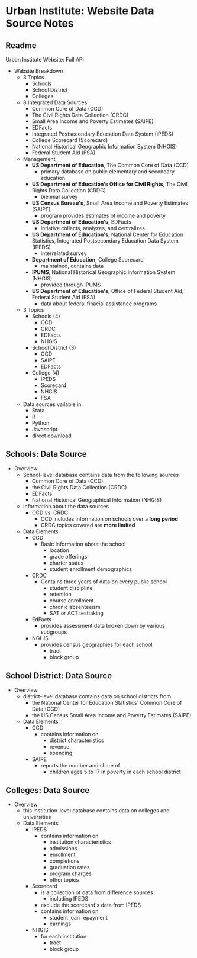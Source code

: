 # Urban Institute: Website Data Source Notes

## Readme 
Urban Institute Website: Full API 
- Website Breakdown
    - 3 Topics
        - Schools 
        - School District
        - Colleges
    - 8 Integrated Data Sources 
        - Common Core of Data (CCD)
        - The Civil Rights Data Collection (CRDC)
        - Small Area Income and Poverty Estimates (SAIPE)
        - EDFacts 
        - Integrated Postsecondary Education Data System (IPEDS)
        - College Scorecard (Scorecard)
        - National Historical Geographic Information System (NHGIS)
        - Federal Student Aid (FSA)
    - Management 
        - **US Department of Education**, The Common Core of Data (CCD)
            - primary database on public elementary and secondary education 
        - **US Department of Education's Office for Civil Rights**, The Civil Rights Data Collection (CRDC)
            - biennial survey
        - **US Census Bureau's**, Small Area Income and Poverty Estimates (SAIPE)
            - program provides estimates of income and poverty 
        - **US Department of Education's**, EDFacts
            - intiative collects, analyzes, and centralizes 
        - **US Department of Education's**, National Center for Education Statistics, Integrated Postsecondary Education Data System (IPEDS)
            - interrelated survey
        - **Department of Education**, College Scorecard
            - maintained, contains data 
        - **IPUMS**, National Historical Geographic Information System (NHGIS)
            - provided through IPUMS 
        - **US Department of Education's**, Office of Federal Student Aid, Federal Student Aid (FSA)
            - data about federal finacial assistance programs
    - 3 Topics 
        - Schools (4)
            - CCD 
            - CRDC
            - EDFacts
            - NHGIS
        - School District (3)
            - CCD
            - SAIPE
            - EDFacts 
        - College (4)
            - IPEDS
            - Scorecard
            - NHGIS 
            - FSA 
    - Data sources vailable in 
        - Stata
        - R
        - Python
        - Javascript
        - direct download 

## Schools: Data Source
- Overview  
    - School-level database contains data from the following sources
        - Common Core of Data (CCD)
        - the Civil Rights Data Collection (CRDC)
        - EDFacts
        - National Historical Geographical Information (NHGIS)
    - Information about the data sources
        - CCD vs. CRDC  
            - CCD includes information on schools over a **long period** 
            - CRDC topics covered are **more limited**         
    - Data Elements 
        - CCD
            - Basic information about the school
                - location
                - grade offerings
                - charter status 
                - student enrollment demographics 
        - CRDC
            - Contains three years of data on every public school
                - student discipline
                - retention
                - course enrollment 
                - chronic absenteeism
                - SAT or ACT testtaking
        - EdFacts 
            - provides assessment data broken down by various subgroups 
        - NGHIS
            - provides census geographies for each school 
                - tract 
                - block group 

## School District: Data Source
- Overview 
    - district-level database contains data on school districts from 
        - the National Center for Education Statistics' Common Core of Data (CCD)
        - the US Census Small Area Income and Poverty Estimates (SAIPE)
    - Data Elements 
        - CCD 
            - contains information on
                - district characteristics
                - revenue
                - spending
        - SAIPE 
            - reports the number and share of
                - children ages 5 to 17 in poverty in each school district
## Colleges: Data Source
- Overview 
    - this institution-level database contains data on colleges and universities 
    - Data Elements
        - IPEDS
            - contains information on 
                - institution characteristics
                - admissions
                - enrollment
                - completions
                - graduation rates
                - program charges
                - other topics
        - Scorecard
            - is a collection of data from difference sources
                - including IPEDS
            - exclude the scorecard's data from IPEDS
            - contains information on 
                - student loan repayment
                - earnings 
        - NHGIS
            - for each institution 
                - tract 
                - block group 
            
        



            






